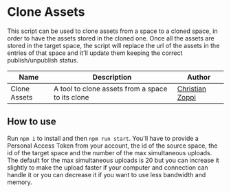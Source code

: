 # Clone Assets

This script can be used to clone assets from a space to a cloned space, in order to have the assets stored in the cloned one. 
Once all the assets are stored in the target space, the script will replace the url of the assets in the entries of that space and it'll update them keeping the correct publish/unpublish status.

Name | Description | Author
------------ | ------------- | -------------
Clone Assets | A tool to clone assets from a space to its clone | [Christian Zoppi](https://github.com/christianzoppi)


## How to use

Run `npm i` to install and then `npm run start`. You'll have to provide a Personal Access Token from your account, the id of the source space, the id of the target space and the number of the max simultaneous uploads. The default for the max simultaneous uploads is 20 but you can increase it slightly to make the upload faster if your computer and connection can handle it or you can decrease it if you want to use less bandwidth and memory.  